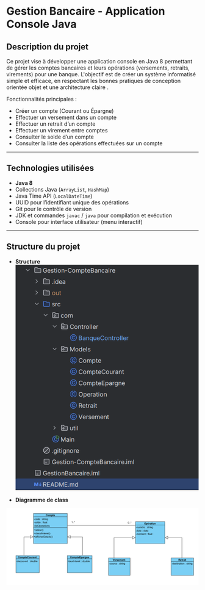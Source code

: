 # Gestion Bancaire - Application Console Java

## Description du projet
Ce projet vise à développer une application console en Java 8 permettant de gérer les comptes bancaires et leurs opérations (versements, retraits, virements) pour une banque. L'objectif est de créer un système informatisé simple et efficace, en respectant les bonnes pratiques de conception orientée objet et une architecture claire .

Fonctionnalités principales :
- Créer un compte (Courant ou Épargne)
- Effectuer un versement dans un compte
- Effectuer un retrait d’un compte
- Effectuer un virement entre comptes
- Consulter le solde d’un compte
- Consulter la liste des opérations effectuées sur un compte


---

## Technologies utilisées
- **Java 8**
- Collections Java (`ArrayList`, `HashMap`)
- Java Time API (`LocalDateTime`)
- UUID pour l’identifiant unique des opérations
- Git pour le contrôle de version
- JDK et commandes `javac` / `java` pour compilation et exécution
- Console pour interface utilisateur (menu interactif)

---

## Structure du projet 

- **Structure**
![img.png](img.png)

- **Diagramme de class**

![img_1.png](img_1.png)


